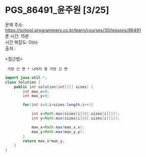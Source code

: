 # PGS_86491_윤주원 [3/25] </br>
문제 주소: https://school.programmers.co.kr/learn/courses/30/lessons/86491 </br>
푼 시간: 15분 </br>
시간 복잡도: O(n) </br>
출처 : 

<접근법>
```
 가장 긴 면 * 나머지 중 가장 긴 면
```


```java
import java.util.*;
class Solution {
    public int solution(int[][] sizes) {
        int max_x=0;
        int max_y=0;

        for(int i=0;i<sizes.length;i++){

            int x=Math.max(sizes[i][0],sizes[i][1]);
            int y=Math.min(sizes[i][0],sizes[i][1]);

            max_x=Math.max(max_x,x);
            max_y=Math.max(max_y,y);
        }
        return max_x*max_y;
    }
}
```
